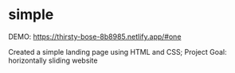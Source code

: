 # simple

DEMO: https://thirsty-bose-8b8985.netlify.app/#one

Created a simple landing page using HTML and CSS;
Project Goal: horizontally sliding website
